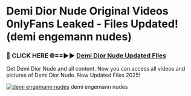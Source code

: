 # Demi Dior Nude Original Videos 0nlyFans Leaked - Files Updated! (demi engemann nudes)

<h3>🔴 CLICK HERE 🌐==►► <a href="https://tinyurl.com/2p9ay9w9" rel="nofollow">Demi Dior Nude Updated Files</a></h3>

Get Demi Dior Nude and all content. Now you can access all videos and pictures of Demi Dior Nude. New Updated Files 2025!

[![demi engemann nudes](https://i.imgur.com/KQgVmj3.gif)](https://tinyurl.com/2p9ay9w9)
demi engemann nudes